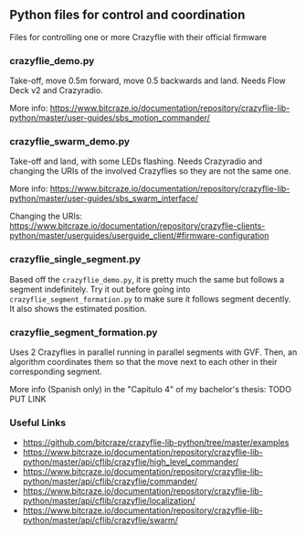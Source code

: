 ## Python files for control and coordination
Files for controlling one or more Crazyflie with their official firmware

### crazyflie_demo.py
Take-off, move 0.5m forward, move 0.5 backwards and land.
Needs Flow Deck v2 and Crazyradio.

More info:
https://www.bitcraze.io/documentation/repository/crazyflie-lib-python/master/user-guides/sbs_motion_commander/

### crazyflie_swarm_demo.py
Take-off and land, with some LEDs flashing.
Needs Crazyradio and changing the URIs of the involved Crazyflies so they are not the same one.

More info:
https://www.bitcraze.io/documentation/repository/crazyflie-lib-python/master/user-guides/sbs_swarm_interface/

Changing the URIs:
https://www.bitcraze.io/documentation/repository/crazyflie-clients-python/master/userguides/userguide_client/#firmware-configuration

### crazyflie_single_segment.py
Based off the `crazyflie_demo.py`, it is pretty much the same but follows a segment indefinitely.
Try it out before going into `crazyflie_segment_formation.py` to make sure it follows segment decently.
It also shows the estimated position. 

### crazyflie_segment_formation.py
Uses 2 Crazyflies in parallel running in parallel segments with GVF.
Then, an algorithm coordinates them so that the move next to each other in their corresponding segment.

More info (Spanish only) in the "Capítulo 4" of my bachelor's thesis:
TODO PUT LINK

### Useful Links
- https://github.com/bitcraze/crazyflie-lib-python/tree/master/examples
- https://www.bitcraze.io/documentation/repository/crazyflie-lib-python/master/api/cflib/crazyflie/high_level_commander/
- https://www.bitcraze.io/documentation/repository/crazyflie-lib-python/master/api/cflib/crazyflie/commander/
- https://www.bitcraze.io/documentation/repository/crazyflie-lib-python/master/api/cflib/crazyflie/localization/
- https://www.bitcraze.io/documentation/repository/crazyflie-lib-python/master/api/cflib/crazyflie/swarm/